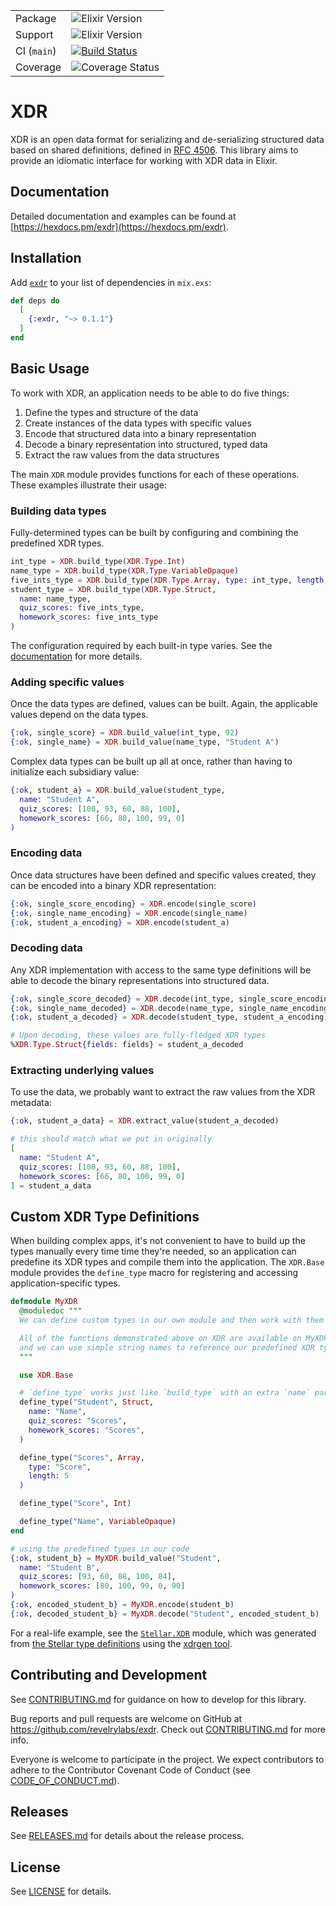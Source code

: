 |            |              |
| ---------- | ------------ |
| Package  | ![Elixir Version](https://img.shields.io/badge/Version-0.1.1-yellow) |
| Support  | ![Elixir Version](https://img.shields.io/badge/Elixir-v1.7%2B-blue) |
| CI (`main`) | [![Build Status](https://travis-ci.com/revelrylabs/exdr.svg?token=K2LyiUSDgTC1mWqq2YnM&branch=main)](https://travis-ci.com/revelrylabs/exdr) |
| Coverage | ![Coverage Status](https://opencov.prod.revelry.net/projects/41/badge.svg) |

# XDR

XDR is an open data format for serializing and de-serializing structured data based on shared definitions,
defined in [RFC 4506](http://tools.ietf.org/html/rfc4506.html). This library aims to provide an idiomatic
interface for working with XDR data in Elixir.


## Documentation

Detailed documentation and examples can be found at [https://hexdocs.pm/exdr](https://hexdocs.pm/exdr).


## Installation

Add [`exdr`](https://hex.pm/packages/exdr) to your list of dependencies in `mix.exs`:

```elixir
def deps do
  [
    {:exdr, "~> 0.1.1"}
  ]
end
```


## Basic Usage

To work with XDR, an application needs to be able to do five things:

1. Define the types and structure of the data
2. Create instances of the data types with specific values
3. Encode that structured data into a binary representation
4. Decode a binary representation into structured, typed data
5. Extract the raw values from the data structures

The main `XDR` module provides functions for each of these operations.
These examples illustrate their usage:


### Building data types

Fully-determined types can be built by configuring and combining the predefined XDR types.

```elixir
int_type = XDR.build_type(XDR.Type.Int)
name_type = XDR.build_type(XDR.Type.VariableOpaque)
five_ints_type = XDR.build_type(XDR.Type.Array, type: int_type, length: 5)
student_type = XDR.build_type(XDR.Type.Struct,
  name: name_type,
  quiz_scores: five_ints_type,
  homework_scores: five_ints_type
)
```

The configuration required by each built-in type varies. See the [documentation](https://hexdocs.pm/exdr/XDR.html#build_type/2) for more details.


### Adding specific values

Once the data types are defined, values can be built. Again, the applicable values
depend on the data types.

```elixir
{:ok, single_score} = XDR.build_value(int_type, 92)
{:ok, single_name} = XDR.build_value(name_type, "Student A")
```

Complex data types can be built up all at once, rather than having to initialize
each subsidiary value:

```elixir
{:ok, student_a} = XDR.build_value(student_type,
  name: "Student A",
  quiz_scores: [100, 93, 60, 88, 100],
  homework_scores: [66, 80, 100, 99, 0]
)
```


### Encoding data

Once data structures have been defined and specific values created, they can be encoded
into a binary XDR representation:

```elixir
{:ok, single_score_encoding} = XDR.encode(single_score)
{:ok, single_name_encoding} = XDR.encode(single_name)
{:ok, student_a_encoding} = XDR.encode(student_a)
```


### Decoding data

Any XDR implementation with access to the same type definitions will be able to decode the binary
representations into structured data.

```elixir
{:ok, single_score_decoded} = XDR.decode(int_type, single_score_encoding)
{:ok, single_name_decoded} = XDR.decode(name_type, single_name_encoding)
{:ok, student_a_decoded} = XDR.decode(student_type, student_a_encoding)

# Upon decoding, these values are fully-fledged XDR types
%XDR.Type.Struct{fields: fields} = student_a_decoded
```


### Extracting underlying values

To use the data, we probably want to extract the raw values from the XDR metadata:

```elixir
{:ok, student_a_data} = XDR.extract_value(student_a_decoded)

# this should match what we put in originally
[
  name: "Student A",
  quiz_scores: [100, 93, 60, 88, 100],
  homework_scores: [66, 80, 100, 99, 0]
] = student_a_data
```


## Custom XDR Type Definitions

When building complex apps, it's not convenient to have to build up the types
manually every time time they're needed, so an application can predefine
its XDR types and compile them into the application. The `XDR.Base` module
provides the `define_type` macro for registering and accessing application-specific
types.

```elixir
defmodule MyXDR
  @moduledoc """
  We can define custom types in our own module and then work with them through that module.

  All of the functions demonstrated above on XDR are available on MyXDR,
  and we can use simple string names to reference our predefined XDR types.
  """

  use XDR.Base

  # `define_type` works just like `build_type` with an extra `name` parameter at the front
  define_type("Student", Struct,
    name: "Name",
    quiz_scores: "Scores",
    homework_scores: "Scores",
  )

  define_type("Scores", Array,
    type: "Score",
    length: 5
  )

  define_type("Score", Int)

  define_type("Name", VariableOpaque)
end

# using the predefined types in our code
{:ok, student_b} = MyXDR.build_value("Student",
  name: "Student B",
  quiz_scores: [93, 60, 88, 100, 84],
  homework_scores: [80, 100, 99, 0, 90]
)
{:ok, encoded_student_b} = MyXDR.encode(student_b)
{:ok, decoded_student_b} = MyXDR.decode("Student", encoded_student_b)
```

For a real-life example, see the [`Stellar.XDR`](https://github.com/revelrylabs/exdr/tree/main/test/support/stellar/Stellar.XDR_generated.ex) module, which was generated from [the Stellar type definitions](https://github.com/stellar/js-stellar-base/tree/master/xdr) using the [xdrgen tool](https://github.com/stellar/xdrgen).


## Contributing and Development

See [CONTRIBUTING.md](https://github.com/revelrylabs/exdr/blob/main/CONTRIBUTING.md)
for guidance on how to develop for this library.

Bug reports and pull requests are welcome on GitHub at https://github.com/revelrylabs/exdr. Check out [CONTRIBUTING.md](https://github.com/revelrylabs/exdr/blob/main/CONTRIBUTING.md) for more info.

Everyone is welcome to participate in the project. We expect contributors to
adhere to the Contributor Covenant Code of Conduct (see [CODE_OF_CONDUCT.md](https://github.com/revelrylabs/exdr/blob/main/CODE_OF_CONDUCT.md)).

## Releases

See [RELEASES.md](https://github.com/revelrylabs/exdr/blob/main/RELEASES.md) for details about the release process.


## License

See [LICENSE](https://github.com/revelrylabs/exdr/blob/main/LICENSE) for details.
